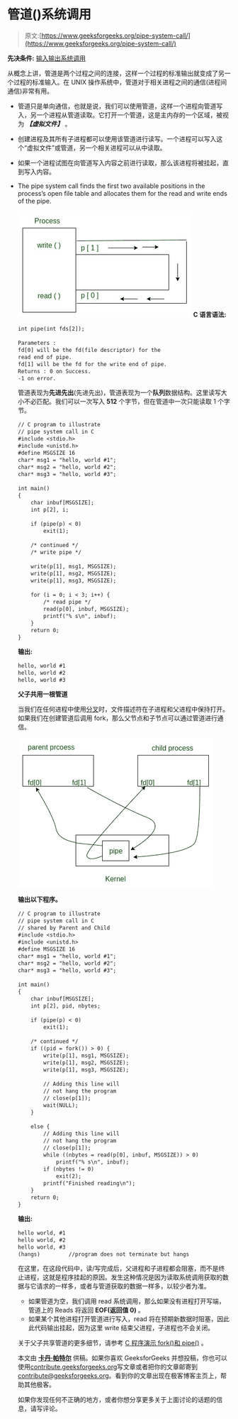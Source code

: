 # 管道()系统调用

> 原文:[https://www.geeksforgeeks.org/pipe-system-call/](https://www.geeksforgeeks.org/pipe-system-call/)

**先决条件:** [输入输出系统调用](https://www.geeksforgeeks.org/input-output-system-calls-c-create-open-close-read-write/)

从概念上讲，管道是两个过程之间的连接，这样一个过程的标准输出就变成了另一个过程的标准输入。在 UNIX 操作系统中，管道对于相关进程之间的通信(进程间通信)非常有用。

*   管道只是单向通信，也就是说，我们可以使用管道，这样一个进程向管道写入，另一个进程从管道读取。它打开一个管道，这是主内存的一个区域，被视为 ***【虚拟文件】*** 。
*   创建进程及其所有子进程都可以使用该管道进行读写。一个进程可以写入这个“虚拟文件”或管道，另一个相关进程可以从中读取。
*   如果一个进程试图在向管道写入内容之前进行读取，那么该进程将被挂起，直到写入内容。
*   The pipe system call finds the first two available positions in the process’s open file table and allocates them for the read and write ends of the pipe.

    [![](img/1b9a2896c6b4669e0bdad665c9acd5f1.png)](https://media.geeksforgeeks.org/wp-content/uploads/Process.jpg)
    **C 语言语法:**

    ```
    int pipe(int fds[2]);

    Parameters :
    fd[0] will be the fd(file descriptor) for the 
    read end of pipe.
    fd[1] will be the fd for the write end of pipe.
    Returns : 0 on Success.
    -1 on error.
    ```

    管道表现为**先进先出**(先进先出)，管道表现为一个**队列**数据结构。这里读写大小不必匹配。我们可以一次写入 **512** 个字节，但在管道中一次只能读取 1 个字节。

    ```
    // C program to illustrate
    // pipe system call in C
    #include <stdio.h>
    #include <unistd.h>
    #define MSGSIZE 16
    char* msg1 = "hello, world #1";
    char* msg2 = "hello, world #2";
    char* msg3 = "hello, world #3";

    int main()
    {
        char inbuf[MSGSIZE];
        int p[2], i;

        if (pipe(p) < 0)
            exit(1);

        /* continued */
        /* write pipe */

        write(p[1], msg1, MSGSIZE);
        write(p[1], msg2, MSGSIZE);
        write(p[1], msg3, MSGSIZE);

        for (i = 0; i < 3; i++) {
            /* read pipe */
            read(p[0], inbuf, MSGSIZE);
            printf("% s\n", inbuf);
        }
        return 0;
    }
    ```

    **输出:**

    ```
    hello, world #1
    hello, world #2
    hello, world #3

    ```

    **父子共用一根管道**

    当我们在任何进程中使用[分叉](https://www.geeksforgeeks.org/fork-system-call/)时，文件描述符在子进程和父进程中保持打开。如果我们在创建管道后调用 fork，那么父节点和子节点可以通过管道进行通信。

    [![](img/dcdb195b66a4605ef11146d2cb08c51b.png)](https://media.geeksforgeeks.org/wp-content/uploads/sharing-pipe.jpg)

    **输出以下程序。**

    ```
    // C program to illustrate
    // pipe system call in C
    // shared by Parent and Child
    #include <stdio.h>
    #include <unistd.h>
    #define MSGSIZE 16
    char* msg1 = "hello, world #1";
    char* msg2 = "hello, world #2";
    char* msg3 = "hello, world #3";

    int main()
    {
        char inbuf[MSGSIZE];
        int p[2], pid, nbytes;

        if (pipe(p) < 0)
            exit(1);

        /* continued */
        if ((pid = fork()) > 0) {
            write(p[1], msg1, MSGSIZE);
            write(p[1], msg2, MSGSIZE);
            write(p[1], msg3, MSGSIZE);

            // Adding this line will
            // not hang the program
            // close(p[1]);
            wait(NULL);
        }

        else {
            // Adding this line will
            // not hang the program
            // close(p[1]);
            while ((nbytes = read(p[0], inbuf, MSGSIZE)) > 0)
                printf("% s\n", inbuf);
            if (nbytes != 0)
                exit(2);
            printf("Finished reading\n");
        }
        return 0;
    }
    ```

    **输出:**

    ```
    hello world, #1
    hello world, #2
    hello world, #3
    (hangs)         //program does not terminate but hangs

    ```

    在这里，在这段代码中，读/写完成后，父进程和子进程都会阻塞，而不是终止进程，这就是程序挂起的原因。发生这种情况是因为读取系统调用获取的数据与它请求的一样多，或者与管道获取的数据一样多，以较少者为准。

    *   如果管道为空，我们调用 read 系统调用，那么如果没有进程打开写端，管道上的 Reads 将返回 **EOF(返回值 0)** 。
    *   如果某个其他进程打开管道进行写入，read 将在预期新数据时阻塞，因此此代码输出挂起，因为这里 write 结束父进程，子进程也不会关闭。

    关于父子共享管道的更多细节，请参考 [C 程序演示 fork()和 pipe()](https://www.geeksforgeeks.org/c-program-demonstrate-fork-and-pipe/) 。

    本文由 **[卡丹·帕特尔](https://www.facebook.com/kadam.patel.750?hc_ref=NEWSFEED)** 供稿。如果你喜欢 GeeksforGeeks 并想投稿，你也可以使用[contribute.geeksforgeeks.org](http://www.contribute.geeksforgeeks.org)写文章或者把你的文章邮寄到 contribute@geeksforgeeks.org。看到你的文章出现在极客博客主页上，帮助其他极客。

    如果你发现任何不正确的地方，或者你想分享更多关于上面讨论的话题的信息，请写评论。